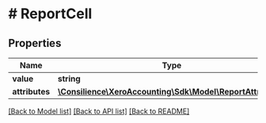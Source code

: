 # # ReportCell

## Properties

Name | Type | Description | Notes
------------ | ------------- | ------------- | -------------
**value** | **string** |  | [optional] 
**attributes** | [**\Consilience\XeroAccounting\Sdk\Model\ReportAttribute[]**](ReportAttribute.md) |  | [optional] 

[[Back to Model list]](../../README.md#documentation-for-models) [[Back to API list]](../../README.md#documentation-for-api-endpoints) [[Back to README]](../../README.md)


